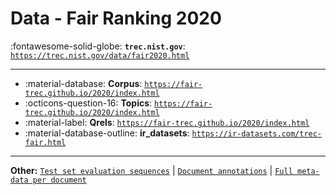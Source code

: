 # Data - Fair Ranking 2020 

:fontawesome-solid-globe: **`trec.nist.gov`**: [`https://trec.nist.gov/data/fair2020.html`](https://trec.nist.gov/data/fair2020.html)

---

- :material-database: **Corpus**: [`https://fair-trec.github.io/2020/index.html`](https://fair-trec.github.io/2020/index.html)
- :octicons-question-16: **Topics**: [`https://fair-trec.github.io/2020/index.html`](https://fair-trec.github.io/2020/index.html)
- :material-label: **Qrels**: [`https://fair-trec.github.io/2020/index.html`](https://fair-trec.github.io/2020/index.html)
- :material-database-outline: **ir_datasets**: [`https://ir-datasets.com/trec-fair.html`](https://ir-datasets.com/trec-fair.html)


---

**Other:** [`Test set evaluation sequences`](https://trec.nist.gov/data/fair/2020-eval-seq.csv) | [`Document annotations`](https://trec.nist.gov/data/fair/2020-doc-annotations.csv) | [`Full meta-data per document`](https://trec.nist.gov/data/fair/2020-merged-annotations.json)
